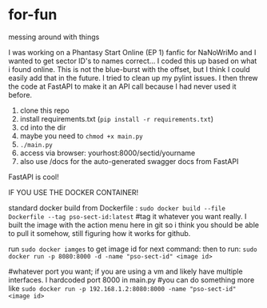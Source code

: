# for-fun
messing around with things

I was working on a Phantasy Start Online (EP 1) fanfic for NaNoWriMo
and I wanted to get sector ID's to names correct... 
I coded this up based on what i found online. This is not the blue-burst with the offset, but I think I could easily add that in the future.
I tried to clean up my pylint issues.
I then threw the code at FastAPI to make it an API call because I had never used it before.

1. clone this repo
2. install requirements.txt (```pip install -r requirements.txt```)
3. cd into the dir
4. maybe you need to ```chmod +x main.py```
5. ```./main.py```
6. access via browser: yourhost:8000/sectid/yourname
7. also use /docs for the auto-generated swagger docs from FastAPI

FastAPI is cool!

IF YOU USE THE DOCKER CONTAINER!

standard docker build from Dockerfile :
```sudo docker build --file Dockerfile --tag pso-sect-id:latest```
#tag it whatever you want really. I built the image with the action menu here in git so i think you should be able to pull it somehow, still figuring how it works for github. 

run ``` sudo docker iamges ``` to get image id for next command:
then to run:
```sudo docker run -p 8080:8000 -d -name "pso-sect-id" <image id>```

#whatever port you want; if you are using a vm and likely have multiple interfaces. I hardcoded port 8000 in main.py
#you can do something more like
```sudo docker run -p 192.168.1.2:8080:8000 -name "pso-sect-id" <image id>```
